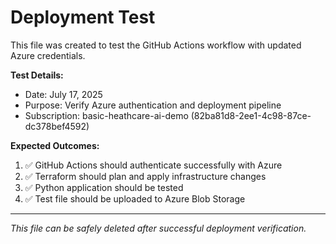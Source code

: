 # Deployment Test

This file was created to test the GitHub Actions workflow with updated Azure credentials.

**Test Details:**

- Date: July 17, 2025
- Purpose: Verify Azure authentication and deployment pipeline
- Subscription: basic-heathcare-ai-demo (82ba81d8-2ee1-4c98-87ce-dc378bef4592)

**Expected Outcomes:**

1. ✅ GitHub Actions should authenticate successfully with Azure
2. ✅ Terraform should plan and apply infrastructure changes
3. ✅ Python application should be tested
4. ✅ Test file should be uploaded to Azure Blob Storage

---

_This file can be safely deleted after successful deployment verification._
